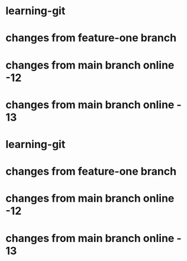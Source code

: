 # learning-git
# changes from feature-one branch
# changes from main branch online -12
# changes from main branch online - 13

# learning-git
# changes from feature-one branch
# changes from main branch online -12
# changes from main branch online - 13
